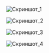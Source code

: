 ![Скриншот_1](https://github.com/vyacheslav-sadov/devops-netology/blob/WM_branch/Задача_1.png "Задача № 1")

![Скриншот_2](https://github.com/vyacheslav-sadov/devops-netology/blob/WM_branch/Задача_2.png "Задача № 2")

![Скриншот_3](https://github.com/vyacheslav-sadov/devops-netology/blob/WM_branch/Задача_3.png "Задача № 3")

![Скриншот_4](https://github.com/vyacheslav-sadov/devops-netology/blob/WM_branch/Задача_4.png "Задача № 4")
